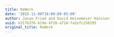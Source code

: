 ```yaml
---
title: ReWork
date: '2015-11-08T18:00:09-05:00'
author: Jason Fried and David Heinemeier Hansson
uuid: b317b3f6-b19e-4f20-a710-fa2efc258295
original_title: ReWork
---
```


